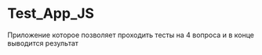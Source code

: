 # Test_App_JS
Приложение которое позволяет проходить тесты на 4 вопроса и в конце выводится результат
